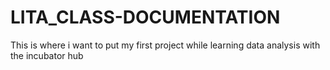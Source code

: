 # LITA_CLASS-DOCUMENTATION
This is where i want to put my first project while learning data analysis with the incubator hub
